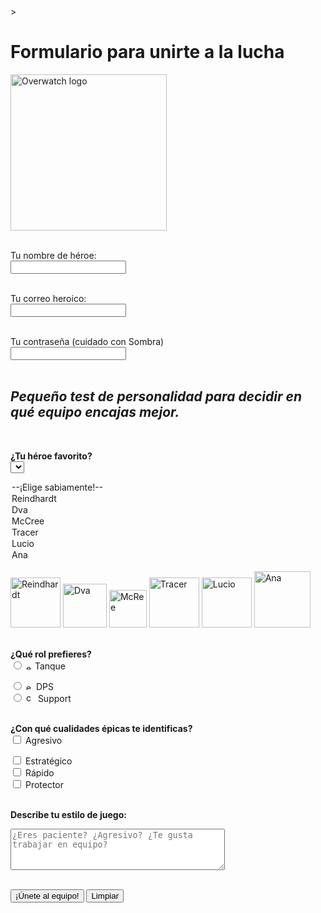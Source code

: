 <html lang="es">
<head>
<meta charset="UTF-8">
<title> Únete a Overwatch</title>
</head>
<body>

<!-- Banner motivador -->>
<h1> Formulario para unirte a la lucha </h1>
<img src="https://upload.wikimedia.org/wikipedia/commons/thumb/5/55/Overwatch_circle_logo.svg/900px-Overwatch_circle_logo.svg.png" alt="Overwatch logo" width="250"><br><br>

<form action="#" method="post">

<!-- Nombre -->
<label for="nombre"> Tu nombre de héroe: </label><br>
<input type="text" id="nombre" name="nombre" required><br><br>

<!-- Correo -->
<label for="correo"> Tu correo heroico: </label><br>
<input type="text" id="correo" name="correo" required><br><br>

<!-- Contraseña -->
<label for="contraseña"> Tu contraseña (cuidado con Sombra) </label><br>
<input type="password" id="contraseña" name="contraseña" required><br><br>

<h2><em> Pequeño test de personalidad para decidir en qué equipo encajas mejor. </em></h2><br>

<!-- Héroe favorito -->
<label for="heroe"><strong> ¿Tu héroe favorito?</strong></label><br>
<select id="heroe" name="heroe" required>
<option value=""> --¡Elige sabiamente!--</option>
<option value="Reindhardt"> Reindhardt</option>
<option value="Dva"> Dva</option>
<option value="McCree"> McCree</option>
<option value="Tracer"> Tracer</option>
<option value="Lucio"> Lucio</option>
<option value="Ana"> Ana</option>
</select><br>
<img src="https://pa1.aminoapps.com/6821/0f6c77456f6304e713cd5bbdf67eb222a76e0958_hq.gif" alt="Reindhardt" width="80">
<img src="https://pixeljoint.com/files/icons/full/d_va.gif" alt="Dva" width="70">
<img src="https://64.media.tumblr.com/b3fc5b05c681e49efea583618633fb49/0d64b6f7cd4e77db-1e/s400x600/5390e7da633ae4d85514a8eddc257b4244bf684a.gifv" alt="McRee" width="60">
<img src="https://images-wixmp-ed30a86b8c4ca887773594c2.wixmp.com/f/c2ff32ce-17cc-4121-9d45-0be68d68c567/daavt8w-12b7422e-f81d-4553-8c69-5fcfd73a9da1.gif?token=eyJ0eXAiOiJKV1QiLCJhbGciOiJIUzI1NiJ9.eyJzdWIiOiJ1cm46YXBwOjdlMGQxODg5ODIyNjQzNzNhNWYwZDQxNWVhMGQyNmUwIiwiaXNzIjoidXJuOmFwcDo3ZTBkMTg4OTgyMjY0MzczYTVmMGQ0MTVlYTBkMjZlMCIsIm9iaiI6W1t7InBhdGgiOiJcL2ZcL2MyZmYzMmNlLTE3Y2MtNDEyMS05ZDQ1LTBiZTY4ZDY4YzU2N1wvZGFhdnQ4dy0xMmI3NDIyZS1mODFkLTQ1NTMtOGM2OS01ZmNmZDczYTlkYTEuZ2lmIn1dXSwiYXVkIjpbInVybjpzZXJ2aWNlOmZpbGUuZG93bmxvYWQiXX0.Q32cLZub-LDHXVMT3HWFsi6JqFtmCRWq1FZx0-kixeo" alt="Tracer" width="80">
<img src="https://64.media.tumblr.com/fa1b01b143ae20e521c39098ec4c2b15/tumblr_ojqs5mttAT1w2fm5ko1_500.gifv" alt="Lucio" width="80">
<img src="https://cdn.dribbble.com/userupload/41839455/file/original-bd5d065ae3eb09c3e3959242c422bc27.gif" alt="Ana" width="90">
<br><br>

<!-- Rol con imágenes -->
<label><strong> ¿Qué rol prefieres?</strong></label><br>
<input type="radio" id="tanque" name="rol" value="Tanque" required>
<label for="tanque"><img src="https://w7.pngwing.com/pngs/599/185/png-transparent-logo-shield-black-shield-white-and-black-shield-logo-emblem-monochrome-black-thumbnail.png" alt="escudo" width="10"> Tanque</label><br>

<input type="radio" id="DPS" name="rol" value="DPS">
<label for="DPS"><img src="https://w7.pngwing.com/pngs/119/699/png-transparent-sword-cross-sword-dagger-weapon-sabre-thumbnail.png" alt="espada" width="12"> DPS</label><br>

<input type="radio" id="support" name="rol" value="Support">
<label for="support"><img src="https://w7.pngwing.com/pngs/441/540/png-transparent-health-care-nursing-medicine-computer-icons-health-heart-medical-medicine-thumbnail.png" alt="cura" width="15"> Support</label><br><br>

<!-- Cualidades -->
<label><strong> ¿Con qué cualidades épicas te identificas?</strong></label><br>
<input type="checkbox" id="agresivo" name="cualidades" value="Agresivo">
<label for="agresivo"> Agresivo</label><br>

<input type="checkbox" id="estrategico" name="cualidades" value="Estrategico">
<label for="estrategico"> Estratégico</label><br>

<input type="checkbox" id="rapido" name="cualidades" value="Rápido">
<label for="rapido"> Rápido</label><br>

<input type="checkbox" id="protector" name="cualidades" value="Protector">
<label for="protector"> Protector</label><br><br>

<!-- Estilo personal -->
<label for="descripcion"><strong> Describe tu estilo de juego:</strong></label><br>
<textarea id="descripcion" name="descripcion" rows="4" cols="40" placeholder="¿Eres paciente? ¿Agresivo? ¿Te gusta trabajar en equipo?"></textarea><br><br>

<!-- Botones -->
<button type="submit"> ¡Únete al equipo!</button>
<button type="reset"> Limpiar</button>

</form>

</body>
</html>
